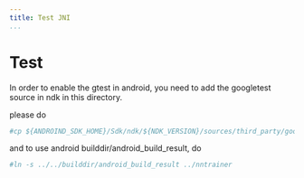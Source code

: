 ```yaml
---
title: Test JNI
...
```


# Test


In order to enable the gtest in android, you need to add the googletest source in ndk in this directory.

please do

``` bash
#cp ${ANDROIND_SDK_HOME}/Sdk/ndk/${NDK_VERSION}/sources/third_party/googletest .
```

and to use android builddir/android_build_result, do 
``` bash
#ln -s ../../builddir/android_build_result ../nntrainer

```



